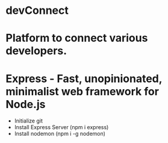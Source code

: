 # devConnect 
# Platform to connect various developers.
# Express - Fast, unopinionated, minimalist web framework for Node.js
- Initialize git
- Install Express Server (npm i express)
- Install nodemon (npm i -g nodemon)
